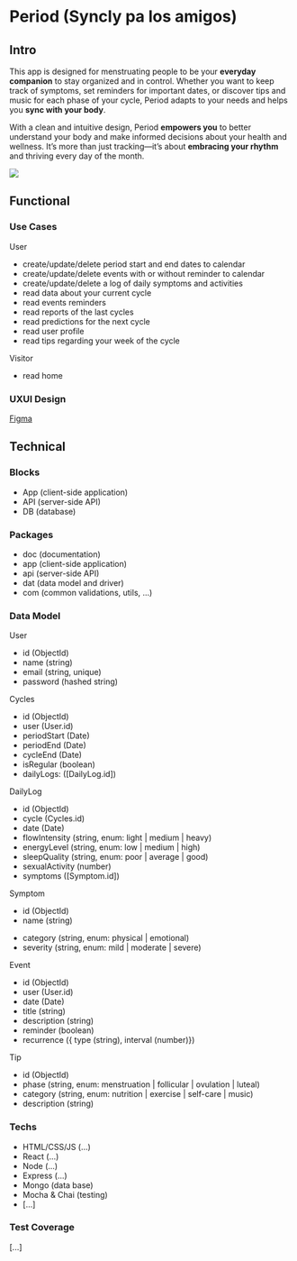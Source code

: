 # Period (Syncly pa los amigos)

## Intro

This app is designed for menstruating people to be your **everyday companion** to stay organized and in control. Whether you want to keep track of symptoms, set reminders for important dates, or discover tips and music for each phase of your cycle, Period adapts to your needs and helps you **sync with your body**.

With a clean and intuitive design, Period **empowers you** to better understand your body and make informed decisions about your health and wellness. It’s more than just tracking—it’s about **embracing your rhythm** and thriving every day of the month.

![](https://i.giphy.com/media/v1.Y2lkPTc5MGI3NjExcno0Z21nOWxudXRiNXhlajY3dWF5eDBwM3Vjdm9xMnhzaThtcDZtdCZlcD12MV9pbnRlcm5hbF9naWZfYnlfaWQmY3Q9Zw/j10NjRC0rU0IrIIbaA/giphy.gif)

## Functional

### Use Cases

User
- create/update/delete period start and end dates to calendar
- create/update/delete events with or without reminder to calendar
- create/update/delete a log of daily symptoms and activities
- read data about your current cycle
- read events reminders
- read reports of the last cycles    
- read predictions for the next cycle
- read user profile
- read tips regarding your week of the cycle

Visitor
- read home

### UXUI Design

[Figma](https://www.figma.com/design/0axquRKAMeYzYictpTqeQX/Period?node-id=0-1&t=9KYWTC76WtFOT8jc-1)

## Technical

### Blocks

- App (client-side application)
- API (server-side API)
- DB (database)

### Packages

- doc (documentation)
- app (client-side application)
- api (server-side API)
- dat (data model and driver)
- com (common validations, utils, ...)

### Data Model

User
- id (ObjectId)
- name (string)
- email (string, unique)
- password (hashed string)

Cycles
- id (ObjectId)
- user (User.id)
- periodStart (Date)
- periodEnd (Date)
- cycleEnd (Date)
- isRegular (boolean)
- dailyLogs: ([DailyLog.id])

DailyLog
- id (ObjectId)
- cycle (Cycles.id)
- date (Date)
- flowIntensity (string, enum: light | medium | heavy)
- energyLevel (string, enum: low | medium | high)
- sleepQuality (string, enum: poor | average | good)
- sexualActivity (number)
- symptoms ([Symptom.id])

Symptom
- id (ObjectId)
- name (string)
<!-- - image (string) -->
- category (string, enum: physical | emotional)
- severity (string, enum: mild | moderate | severe)

Event
- id (ObjectId)
- user (User.id)
- date (Date)
- title (string)
- description (string)
- reminder (boolean)
- recurrence ({ type (string), interval (number)})

Tip
- id (ObjectId)
- phase (string, enum: menstruation | follicular | ovulation | luteal)
- category (string, enum: nutrition | exercise | self-care | music)
- description (string)

<!-- DailyInsight
- id (ObjectId)
- userId (reference to user.id)
- date (date)
- phase (string, enum: menstruation | follicular | ovulation | luteal)
- symptoms (array of references to Symptom.id)
- pregnancyChance (string, enum: low | medium | high)
- reminder (string)
- note (string)

Report
- id (ObjectId)
- userId (reference to user.id)
- cycleId (reference to cycle.id)
- cycleLength (number)
- menstruationLength (number)
- mostFrequentSymptoms (array of references to symptom.id)
- isRegular (boolean)

Statistics
- userId (reference to user.id)
- averageCycleLength (number)
- averageMenstruationLength (number)
- mostFrequentSymptom (reference to symptom.id)
- isRegularPercentage (number) -->


### Techs

- HTML/CSS/JS (...)
- React (...)
- Node (...)
- Express (...)
- Mongo (data base)
- Mocha & Chai (testing)
- [...]

### Test Coverage

[...]